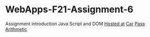 # WebApps-F21-Assignment-6
Assignment introduction Java Script and DOM [Hosted at]("https://44-563-webapps-f21.github.io/webapps-f21-assignment-6-kvnikhil22/")
<a href="https://github.com/44-563-WebApps-F21/webapps-f21-assignment-6-kvnikhil22/blob/main/car.html">Car</a>
<a href="https://github.com/44-563-WebApps-F21/webapps-f21-assignment-6-kvnikhil22/blob/main/pass.html">Pass</a>
<a href="https://github.com/44-563-WebApps-F21/webapps-f21-assignment-6-kvnikhil22/blob/main/arithmetic.html">Arithmetic</a>
